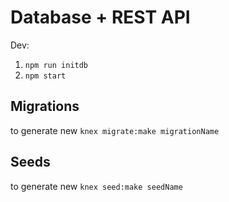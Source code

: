 # Database + REST API

Dev:

1. `npm run initdb`
2. `npm start`

## Migrations

to generate new `knex migrate:make migrationName`

## Seeds

to generate new `knex seed:make seedName`
